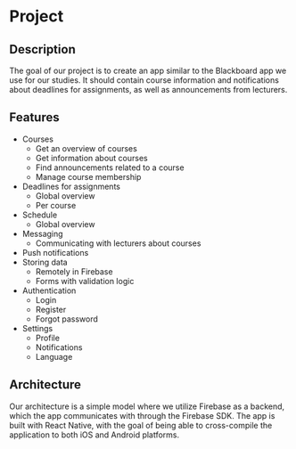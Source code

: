 # Project

## Description

The goal of our project is to create an app similar to the Blackboard app we use for our studies.
It should contain course information and notifications about deadlines for assignments, as well as announcements from lecturers.

## Features

- Courses
  - Get an overview of courses
  - Get information about courses
  - Find announcements related to a course
  - Manage course membership
- Deadlines for assignments
  - Global overview
  - Per course
- Schedule
  - Global overview
- Messaging
  - Communicating with lecturers about courses
- Push notifications
- Storing data
  - Remotely in Firebase
  - Forms with validation logic
- Authentication
  - Login
  - Register
  - Forgot password
- Settings
  - Profile
  - Notifications
  - Language

## Architecture

Our architecture is a simple model where we utilize Firebase as a backend, which the app communicates with through the Firebase SDK.
The app is built with React Native, with the goal of being able to cross-compile the application to both iOS and Android platforms.
